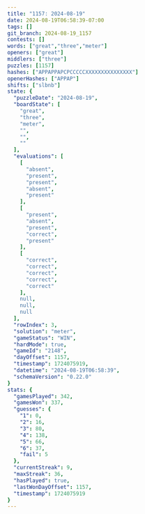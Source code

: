 ```yaml
---
title: "1157: 2024-08-19"
date: 2024-08-19T06:58:39-07:00
tags: []
git_branch: 2024-08-19_1157
contests: []
words: ["great","three","meter"]
openers: ["great"]
middlers: ["three"]
puzzles: [1157]
hashes: ["APPAPPAPCPCCCCCXXXXXXXXXXXXXXX"]
openerHashes: ["APPAP"]
shifts: ["slbnb"]
state: {
  "puzzleDate": "2024-08-19",
  "boardState": [
    "great",
    "three",
    "meter",
    "",
    "",
    ""
  ],
  "evaluations": [
    [
      "absent",
      "present",
      "present",
      "absent",
      "present"
    ],
    [
      "present",
      "absent",
      "present",
      "correct",
      "present"
    ],
    [
      "correct",
      "correct",
      "correct",
      "correct",
      "correct"
    ],
    null,
    null,
    null
  ],
  "rowIndex": 3,
  "solution": "meter",
  "gameStatus": "WIN",
  "hardMode": true,
  "gameId": "2148",
  "dayOffset": 1157,
  "timestamp": 1724075919,
  "datetime": "2024-08-19T06:58:39",
  "schemaVersion": "0.22.0"
}
stats: {
  "gamesPlayed": 342,
  "gamesWon": 337,
  "guesses": {
    "1": 0,
    "2": 16,
    "3": 80,
    "4": 138,
    "5": 66,
    "6": 37,
    "fail": 5
  },
  "currentStreak": 9,
  "maxStreak": 36,
  "hasPlayed": true,
  "lastWonDayOffset": 1157,
  "timestamp": 1724075919
}
---
```

<!-- more -->
